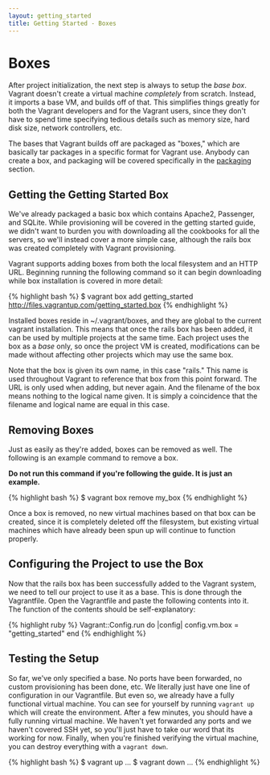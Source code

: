 ```yaml
---
layout: getting_started
title: Getting Started - Boxes
---
```

# Boxes

After project initialization, the next step is always to setup the
_base box_. Vagrant doesn't create a virtual machine _completely_ from
scratch. Instead, it imports a base VM, and builds off of that. This
simplifies things greatly for both the Vagrant developers and for the
Vagrant users, since they don't have to spend time specifying tedious
details such as memory size, hard disk size, network controllers, etc.

The bases that Vagrant builds off are packaged as "boxes," which are
basically tar packages in a specific format for Vagrant use. Anybody
can create a box, and packaging will be covered specifically in the
[packaging](/docs/getting-started/packaging.html) section.

## Getting the Getting Started Box

We've already packaged a basic box which contains Apache2, Passenger,
and SQLite. While provisioning will be covered in the getting started
guide, we didn't want to burden you with downloading all the cookbooks
for all the servers, so we'll instead cover a more simple case, although
the rails box was created completely with Vagrant provisioning.

Vagrant supports adding boxes from both the local filesystem and an
HTTP URL. Beginning running the following command so it can begin downloading
while box installation is covered in more detail:

{% highlight bash %}
$ vagrant box add getting_started http://files.vagrantup.com/getting_started.box
{% endhighlight %}

Installed boxes reside in ~/.vagrant/boxes, and they are global to the current vagrant 
installation. This means that once the rails box has been added, it can be used by 
multiple projects at the same time. Each project uses the box as a _base_ only, so once the
project VM is created, modifications can be made without affecting other
projects which may use the same box.

Note that the box is given its own name, in this case "rails." This name
is used throughout Vagrant to reference that box from this point forward.
The URL is only used when adding, but never again. And the filename of the
box means nothing to the logical name given. It is simply a coincidence that
the filename and logical name are equal in this case.

## Removing Boxes

Just as easily as they're added, boxes can be removed as well. The following
is an example command to remove a box. 

**Do not run this command if you're following the guide. It is just an example.**

{% highlight bash %}
$ vagrant box remove my_box
{% endhighlight %}

Once a box is removed, no new virtual machines based on that box can be created,
since it is completely deleted off the filesystem, but existing virtual machines
which have already been spun up will continue to function properly.

## Configuring the Project to use the Box

Now that the rails box has been successfully added to the Vagrant system, we need
to tell our project to use it as a base. This is done through the Vagrantfile.
Open the Vagrantfile and paste the following contents into it. The function of the
contents should be self-explanatory:

{% highlight ruby %}
Vagrant::Config.run do |config|
  config.vm.box = "getting_started"
end
{% endhighlight %}

## Testing the Setup

So far, we've only specified a base. No ports have been forwarded, no custom provisioning
has been done, etc. We literally just have one line of configuration in our Vagrantfile.
But even so, we already have a fully functional virtual machine. You can see for yourself
by running `vagrant up` which will create the environment. After a few minutes, you should
have a fully running virtual machine. We haven't yet forwarded any ports and we haven't covered
SSH yet, so you'll just have to take our word that its working for now. Finally,
when you're finished verifying the virtual machine, you can destroy everything with a
`vagrant down`.

{% highlight bash %}
$ vagrant up
...
$ vagrant down
...
{% endhighlight %}
